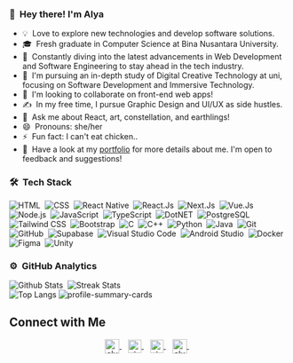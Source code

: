 ### 👋 &nbsp;Hey there! I'm Alya

- 💡 &nbsp;Love to explore new technologies and develop software solutions.
- 🎓 &nbsp;Fresh graduate in Computer Science at Bina Nusantara University.
- 🌱 &nbsp;Constantly diving into the latest advancements in Web Development and Software Engineering to stay ahead in the tech industry.
- 🔭 &nbsp;I'm pursuing an in-depth study of Digital Creative Technology at uni, focusing on Software Development and Immersive Technology.
- 👯 &nbsp;I'm looking to collaborate on front-end web apps!
- ✍️ &nbsp;In my free time, I pursue Graphic Design and UI/UX as side hustles.
- 💬 &nbsp;Ask me about React, art, constellation, and earthlings!
- 😄 &nbsp;Pronouns: she/her
- ⚡ &nbsp;Fun fact: I can't eat chicken..
- 📄 &nbsp;Have a look at my [portfolio](https://alyadyh.github.io/) for more details about me. I'm open to feedback and suggestions!

### 🛠 &nbsp;Tech Stack
![HTML](https://img.shields.io/badge/-HTML-05122A?style=flat&logo=HTML5)&nbsp;
![CSS](https://img.shields.io/badge/-CSS-05122A?style=flat&logo=CSS&logoColor=1572B6)&nbsp;
![React Native](https://img.shields.io/badge/-React%20Native-05122A?style=flat&logo=react)&nbsp;
![React.Js](https://img.shields.io/badge/-React.Js-05122A?style=flat&logo=react)&nbsp;
![Next.Js](https://img.shields.io/badge/-Next.Js-05122A?style=flat&logo=next.js)&nbsp;
![Vue.Js](https://img.shields.io/badge/-Vue.Js-05122A?style=flat&logo=vue.js)&nbsp;
![Node.js](https://img.shields.io/badge/-Node.js-05122A?style=flat&logo=node.js)&nbsp;
![JavaScript](https://img.shields.io/badge/-JavaScript-05122A?style=flat&logo=javascript)&nbsp;
![TypeScript](https://img.shields.io/badge/-TypeScript-05122A?style=flat&logo=typescript)&nbsp;
![DotNET](https://img.shields.io/badge/-.NET-05122A?style=flat&logo=.net)&nbsp;
![PostgreSQL](https://img.shields.io/badge/-PostgreSQL-05122A?style=flat&logo=postgresql)\
![Tailwind CSS](https://img.shields.io/badge/-Tailwind%20CSS-05122A?style=flat&logo=tailwind-css&logoColor=563D7C)&nbsp;
![Bootstrap](https://img.shields.io/badge/-Bootstrap-05122A?style=flat&logo=bootstrap&logoColor=563D7C)&nbsp;
![C](https://img.shields.io/badge/-C-05122A?style=flat&logo=C&logoColor=A8B9CC)&nbsp;
![C++](https://img.shields.io/badge/-C++-05122A?style=flat&logo=C%2B%2B&logoColor=00599C)&nbsp;
![Python](https://img.shields.io/badge/-Python-05122A?style=flat&logo=python)&nbsp;
![Java](https://img.shields.io/badge/-Java-05122A?style=flat&logo=java&logoColor=FFA518&logoWidth=20)&nbsp;
![Git](https://img.shields.io/badge/-Git-05122A?style=flat&logo=git)&nbsp;
![GitHub](https://img.shields.io/badge/-GitHub-05122A?style=flat&logo=github)&nbsp;
![Supabase](https://img.shields.io/badge/-Supabase-05122A?style=flat&logo=supabase)&nbsp;
![Visual Studio Code](https://img.shields.io/badge/-Visual%20Studio%20Code-05122A?style=flat&logo=visual-studio-code&logoColor=007ACC)&nbsp;
![Android Studio](https://img.shields.io/badge/-Android%20Studio-05122A?style=flat&logo=android-studio&logoColor=007ACC)&nbsp;
![Docker](https://img.shields.io/badge/-Docker-05122A?style=flat&logo=docker)&nbsp;
![Figma](https://img.shields.io/badge/-Figma-05122A?style=flat&logo=figma)&nbsp;
![Unity](https://img.shields.io/badge/-Unity-05122A?style=flat&logo=unity)&nbsp;

### ⚙️ &nbsp;GitHub Analytics
![Github Stats](https://github-readme-stats-eight-theta.vercel.app/api?username=alyadyh&show_icons=true&theme=radical&include_all_commits=true&count_private=true)&nbsp;
![Streak Stats](https://github-readme-streak-stats.herokuapp.com?user=alyadyh&theme=radical)\
![Top Langs](https://github-readme-stats.vercel.app/api/top-langs/?username=alyadyh&theme=radical)
![profile-summary-cards](https://github-profile-summary-cards.vercel.app/api/cards/profile-details?username=alyadyh&theme=radical)
<!--![Top Languages](https://github-readme-stats.vercel.app/api/top-langs/?username=alyadyh&langs_count=10&theme=transparent&layout=compact)]-->

## Connect with Me
<p align="center">
  <a href="mailto:alya.mdyh@gmail.com">
    <img align="center" alt="alyadyh | Gmail" width="26px" 
      src="https://www.vectorlogo.zone/logos/gmail/gmail-icon.svg" />
  </a> &nbsp;&nbsp;
  
  <a href="https://www.linkedin.com/in/alya-mardhiyyah/" target="_blank">
    <img align="center" alt="alyadyh | Linkedin" width="24px" 
      src="https://www.vectorlogo.zone/logos/linkedin/linkedin-icon.svg" />
  </a> &nbsp;&nbsp;
  
  <a href="https://www.instagram.com/alyadya_/" target="_blank">
    <img align="center" alt="alyadyh | Instagram" width="24px" 
      src="https://www.vectorlogo.zone/logos/instagram/instagram-icon.svg" />
  </a> &nbsp;&nbsp;
  
  <a href="https://profile-summary-for-github.herokuapp.com/user/alyadyh" target="_blank">
    <img align="center" alt="alyadyh | GitHub" width="26px" 
      src="https://upload.wikimedia.org/wikipedia/commons/thumb/a/ae/Github-desktop-logo-symbol.svg/1024px-Github-desktop-logo-symbol.svg.png" />
  </a> &nbsp;&nbsp;
</p>



